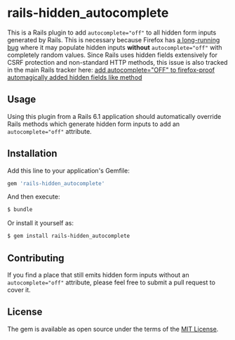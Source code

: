 # rails-hidden_autocomplete
This is a Rails plugin to add `autocomplete="off"` to all hidden form inputs generated by Rails. This is necessary because Firefox has [a long-running bug](https://bugzilla.mozilla.org/show_bug.cgi?id=520561) where it may populate hidden inputs **without** `autocomplete="off"` with completely random values. Since Rails uses hidden fields extensively for CSRF protection and non-standard HTTP methods, this issue is also tracked in the main Rails tracker here: [add autocomplete="OFF" to firefox-proof automagically added hidden fields like method](https://github.com/rails/rails/issues/42610)

## Usage
Using this plugin from a Rails 6.1 application should automatically override Rails methods which generate hidden form inputs to add an `autocomplete="off"` attribute.

## Installation
Add this line to your application's Gemfile:

```ruby
gem 'rails-hidden_autocomplete'
```

And then execute:
```bash
$ bundle
```

Or install it yourself as:
```bash
$ gem install rails-hidden_autocomplete
```

## Contributing
If you find a place that still emits hidden form inputs without an `autocomplete="off"` attribute, please feel free to submit a pull request to cover it.

## License
The gem is available as open source under the terms of the [MIT License](https://opensource.org/licenses/MIT).

